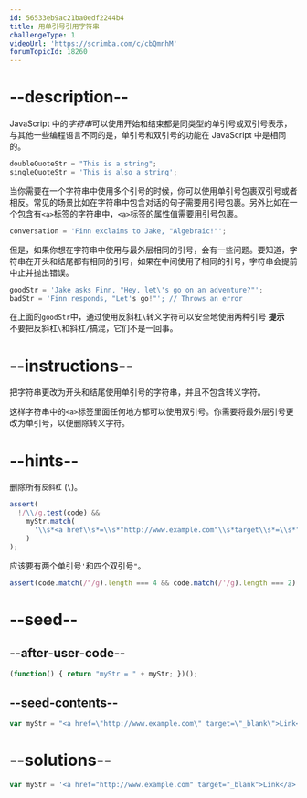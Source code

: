```yaml
---
id: 56533eb9ac21ba0edf2244b4
title: 用单引号引用字符串
challengeType: 1
videoUrl: 'https://scrimba.com/c/cbQmnhM'
forumTopicId: 18260
---
```


# --description--

JavaScript 中的<dfn>字符串</dfn>可以使用开始和结束都是同类型的单引号或双引号表示，与其他一些编程语言不同的是，单引号和双引号的功能在 JavaScript 中是相同的。

```js
doubleQuoteStr = "This is a string"; 
singleQuoteStr = 'This is also a string';
```

当你需要在一个字符串中使用多个引号的时候，你可以使用单引号包裹双引号或者相反。常见的场景比如在字符串中包含对话的句子需要用引号包裹。另外比如在一个包含有`<a>`标签的字符串中，`<a>`标签的属性值需要用引号包裹。

```js
conversation = 'Finn exclaims to Jake, "Algebraic!"';
```

但是，如果你想在字符串中使用与最外层相同的引号，会有一些问题。要知道，字符串在开头和结尾都有相同的引号，如果在中间使用了相同的引号，字符串会提前中止并抛出错误。

```js
goodStr = 'Jake asks Finn, "Hey, let\'s go on an adventure?"'; 
badStr = 'Finn responds, "Let's go!"'; // Throws an error
```

在上面的`goodStr`中，通过使用反斜杠`\`转义字符可以安全地使用两种引号 **提示**  
不要把反斜杠`\`和斜杠`/`搞混，它们不是一回事。

# --instructions--

把字符串更改为开头和结尾使用单引号的字符串，并且不包含转义字符。

这样字符串中的`<a>`标签里面任何地方都可以使用双引号。你需要将最外层引号更改为单引号，以便删除转义字符。

# --hints--

删除所有`反斜杠` (`\`)。

```js
assert(
  !/\\/g.test(code) &&
    myStr.match(
      '\\s*<a href\\s*=\\s*"http://www.example.com"\\s*target\\s*=\\s*"_blank">\\s*Link\\s*</a>\\s*'
    )
);
```

应该要有两个单引号`'`和四个双引号`"`。

```js
assert(code.match(/"/g).length === 4 && code.match(/'/g).length === 2);
```

# --seed--

## --after-user-code--

```js
(function() { return "myStr = " + myStr; })();
```

## --seed-contents--

```js
var myStr = "<a href=\"http://www.example.com\" target=\"_blank\">Link</a>";
```

# --solutions--

```js
var myStr = '<a href="http://www.example.com" target="_blank">Link</a>';
```
